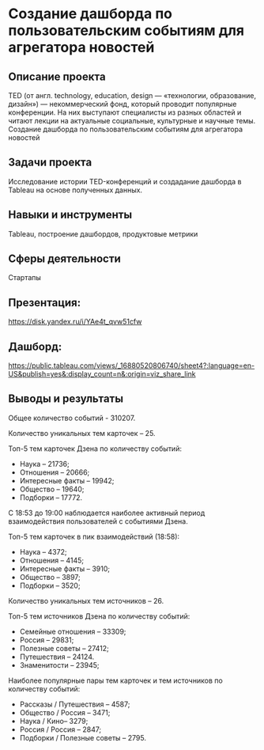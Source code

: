 # Создание дашборда по пользовательским событиям для агрегатора новостей

## Описание проекта
TED (от англ. technology, education, design — «технологии, образование, дизайн») — некоммерческий фонд, который проводит популярные конференции. На них выступают специалисты из разных областей и читают лекции на актуальные социальные, культурные и научные темы. Создание дашборда по пользовательским событиям для агрегатора новостей

## Задачи проекта
Исследование истории TED-конференций и создадание дашборда в Tableau на основе полученных данных.

## Навыки и инструменты
Tableau, построение дашбордов, продуктовые метрики

## Сферы деятельности
Стартапы

## Презентация:
https://disk.yandex.ru/i/YAe4t_qvw51cfw

## Дашборд:
https://public.tableau.com/views/_16880520806740/sheet4?:language=en-US&publish=yes&:display_count=n&:origin=viz_share_link

## Выводы и результаты
Общее количество событий - 310207.

Количество уникальных тем карточек – 25.

Топ-5 тем карточек Дзена по количеству событий:
- Наука – 21736;
- Отношения – 20666;
- Интересные факты – 19942;
- Общество – 19640;
- Подборки – 17772.

С 18:53 до 19:00 наблюдается наиболее активный период взаимодействия пользователей с событиями Дзена. 

Топ-5 тем карточек в пик взаимодействий (18:58):
- Наука – 4372;
- Отношения – 4145;
- Интересные факты – 3910;
- Общество – 3897;
- Подборки – 3520;


Количество уникальных тем источников – 26.

Топ-5 тем источников Дзена по количеству событий:
- Семейные отношения – 33309;
- Россия – 29831;
- Полезные советы – 27412;
- Путешествия – 24124.
- Знаменитости – 23945;


Наиболее популярные пары тем карточек и тем источников по количеству событий:
- Рассказы / Путешествия – 4587;
- Общество / Россия – 3471;
- Наука / Кино– 3279;
- Россия / Россия – 2847;
- Подборки / Полезные советы – 2795.



